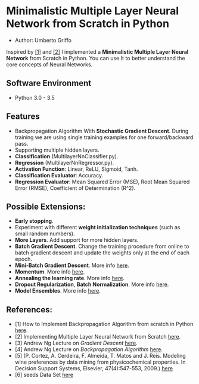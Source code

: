 # Minimalistic Multiple Layer Neural Network from Scratch in Python
* Author: Umberto Griffo

Inspired by <a href="https://machinelearningmastery.com/implement-backpropagation-algorithm-scratch-python/">[1]</a> and <a href="https://github.com/pangolulu/neural-network-from-scratch">[2]</a> I implemented a **Minimalistic Multiple Layer Neural Network** from Scratch in Python.
You can use It to better understand the core concepts of Neural Networks.

## Software Environment
* Python 3.0 - 3.5

## Features
- Backpropagation Algorithm With **Stochastic Gradient Descent**. During training we are using single training examples for one forward/backward pass.
- Supporting multiple hidden layers.
- **Classification** (MultilayerNnClassifier.py).
- **Regression** (MultilayerNnRegressor.py).
- **Activation Function**: Linear, ReLU, Sigmoid, Tanh.
- **Classification Evaluator**: Accuracy.
- **Regression Evaluator**: Mean Squared Error (MSE), Root Mean Squared Error (RMSE), Coefficient of Determination (R^2).

## Possible Extensions:
- **Early stopping**.
- Experiment with different **weight initialization techniques** (such as small random numbers).
- **More Layers**. Add support for more hidden layers.
- **Batch Gradient Descent**. Change the training procedure from online to batch gradient descent 
  and update the weights only at the end of each epoch.
- **Mini-Batch Gradient Descent**. More info [here](http://cs231n.github.io/optimization-1/#gd).
- **Momentum**. More info [here](http://cs231n.github.io/neural-networks-3/#update).
- **Annealing the learning rate**. More info [here](http://cs231n.github.io/neural-networks-3/#anneal).
- **Dropout Regularization**, **Batch Normalization**. More info [here](http://cs231n.github.io/neural-networks-2/).
- **Model Ensembles**. More info [here](http://cs231n.github.io/neural-networks-3/).

## References:
- [1] How to Implement Backpropagation Algorithm from scratch in Python [here](https://machinelearningmastery.com/implement-backpropagation-algorithm-scratch-python/).
- [2] Implementing Multiple Layer Neural Network from Scratch [here](https://github.com/pangolulu/neural-network-from-scratch).
- [3] Andrew Ng Lecture on *Gradient Descent* [here](http://cs229.stanford.edu/notes/cs229-notes1.pdf).
- [4] Andrew Ng Lecture on *Backpropagation Algorithm* [here](http://cs229.stanford.edu/notes/cs229-notes-backprop.pdf).
- [5] (P. Cortez, A. Cerdeira, F. Almeida, T. Matos and J. Reis. 
Modeling wine preferences by data mining from physicochemical properties. In Decision Support Systems, Elsevier, 47(4):547-553, 2009.) [here](https://archive.ics.uci.edu/ml/datasets/wine+quality)
- [6] seeds Data Set [here](http://archive.ics.uci.edu/ml/datasets/seeds)


